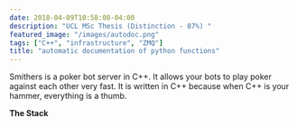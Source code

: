 ```yaml
---
date: 2018-04-09T10:58:08-04:00
description: "UCL MSc Thesis (Distinction - 87%) " 
featured_image: "/images/autodoc.png"
tags: ["C++", "infrastructure", "ZMQ"]
title: "automatic documentation of python functions"
---
```

Smithers is a poker bot server in C++. It allows your bots to play poker against each other very fast.  It is written in C++ because when C++ is your hammer, everything is a thumb.

**The Stack**